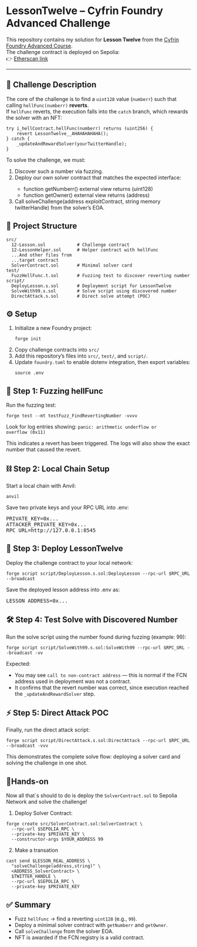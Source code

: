 # LessonTwelve – Cyfrin Foundry Advanced Challenge

This repository contains my solution for **Lesson Twelve** from the [Cyfrin Foundry Advanced Course](https://updraft.cyfrin.io/courses/advanced-foundry).  
The challenge contract is deployed on Sepolia:  
👉 [Etherscan link](https://sepolia.etherscan.io/address/0xe5760847db2f10A74Fc575B4803df5fe129811C1#code)

---

## 🎯 Challenge Description

The core of the challenge is to find a `uint128` value (`numberr`) such that calling `hellFunc(numberr)` **reverts**.  
If `hellFunc` reverts, the execution falls into the `catch` branch, which rewards the solver with an NFT:

```solidity
try i_hellContract.hellFunc(numberr) returns (uint256) {
    revert LessonTwelve__AHAHAHAHAHA();
} catch {
    _updateAndRewardSolver(yourTwitterHandle);
}
```
To solve the challenge, we must:
<ol>
  <li>Discover such a number via fuzzing.</li>
  <li>Deploy our own solver contract that matches the expected interface:</li>
    <ul>
      <li>function getNumberr() external view returns (uint128)</li>
      <li>function getOwner() external view returns (address)</li>
    </ul>
  <li>Call solveChallenge(address exploitContract, string memory twitterHandle) from the solver’s EOA.</li>
</ol>

## 📂 Project Structure
```
src/
  12-Lesson.sol            # Challenge contract
  12-LessonHelper.sol      # Helper contract with hellFunc
  ...And other files from
  ...target contract
  SolverContract.sol       # Minimal solver card
test/
  FuzzHellFunc.t.sol       # Fuzzing test to discover reverting number
script/
  DeployLesson.s.sol       # Deployment script for LessonTwelve
  SolveWith99.s.sol        # Solve script using discovered number
  DirectAttack.s.sol       # Direct solve attempt (POC)

```

## ⚙️ Setup

<ol>
  <li>Initialize a new Foundry project:</li>
    <pre><code>forge init</code></pre>
  <li>Copy challenge contracts into <code>src/</code></li>
  <li>Add this repository’s files into <code>src/</code>, <code>test/</code>, and <code>script/</code>.</li>
  <li>Update <code>foundry.toml</code> to enable dotenv integration, then export variables:</li>
    <pre><code>source .env</code></pre>
</ol>

## 🧪 Step 1: Fuzzing hellFunc

Run the fuzzing test:
<pre><code>forge test --mt testFuzz_FindRevertingNumber -vvvv</code></pre>

Look for log entries showing:
<code>panic: arithmetic underflow or overflow (0x11)</code>

This indicates a revert has been triggered.
The logs will also show the exact number that caused the revert.

## ⛓ Step 2: Local Chain Setup

Start a local chain with Anvil:
<pre><code>anvil</code></pre>

Save two private keys and your RPC URL into .env:
<pre>
PRIVATE_KEY=0x...
ATTACKER_PRIVATE_KEY=0x...
RPC_URL=http://127.0.0.1:8545
</pre>

## 🚀 Step 3: Deploy LessonTwelve

Deploy the challenge contract to your local network:
<pre><code>forge script script/DeployLesson.s.sol:DeployLesson --rpc-url $RPC_URL --broadcast</code></pre>

Save the deployed lesson address into .env as:
<pre>LESSON_ADDRESS=0x...</pre>

## 🛠 Step 4: Test Solve with Discovered Number

Run the solve script using the number found during fuzzing (example: 99):
<pre><code>forge script script/SolveWith99.s.sol:SolveWith99 --rpc-url $RPC_URL --broadcast -vv</code></pre>

Expected:
<ul>
  <li>You may see <code>call to non-contract address</code> — this is normal if the FCN address used in deployment was not a contract.
</li>
  <li>It confirms that the revert number was correct, since execution reached the <code>_updateAndRewardSolver</code> step.</li>
</ul>

## ⚡ Step 5: Direct Attack POC

Finally, run the direct attack script:
<pre><code>forge script script/DirectAttack.s.sol:DirectAttack --rpc-url $RPC_URL --broadcast -vvv</code></pre>

This demonstrates the complete solve flow: deploying a solver card and solving the challenge in one shot.

## 🤚Hands-on
Now all that`s should to do is deploy the <code>SolverContract.sol</code> to Sepolia Network and solve the challenge!

1. Deploy Solver Contract:
```
forge create src/SolverContract.sol:SolverContract \
  --rpc-url $SEPOLIA_RPC \
  --private-key $PRIVATE_KEY \
  --constructor-args $YOUR_ADDRESS 99
```
2. Make a transation
```
cast send $LESSON_REAL_ADDRESS \
  "solveChallenge(address,string)" \
  <ADDRESS_SolverContract> \
  $TWITTER_HANDLE \
  --rpc-url $SEPOLIA_RPC \
  --private-key $PRIVATE_KEY
```

## ✅ Summary

<ul>
  <li>Fuzz <code>hellFunc</code> → find a reverting <code>uint128</code> (e.g., <code>99</code>).</li>
  <li>Deploy a minimal solver contract with <code>getNumberr</code> and <code>getOwner</code>.</li>
  <li>Call <code>solveChallenge</code> from the solver EOA.</li>
  <li>NFT is awarded if the FCN registry is a valid contract.</li>
</ul>
